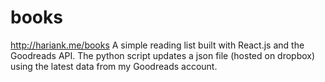 # books
http://hariank.me/books
A simple reading list built with React.js and the Goodreads API.
The python script updates a json file (hosted on dropbox) using the latest data from my Goodreads account.
